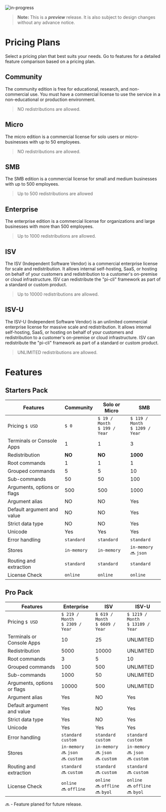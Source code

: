 ﻿![in-progress](https://img.shields.io/badge/status-in--progress-yellow)

> **Note:** This is a ***preview*** release. It is also subject to design changes without any advance notice.

# Pricing Plans

Select a pricing plan that best suits your needs. Go to features for a detailed feature comparison based on a pricing plan.

## Community
The community edition is free for educational, research, and non-commercial use. You must have a commercial license to use the service in a non-educational or production environment. 

> NO redistributions are allowed.

## Micro
The micro edition is a commercial license for solo users or micro-businesses with up to 50 employees. 

> NO redistributions are allowed.

## SMB
The SMB edition is a commercial license for small and medium businesses with up to 500 employees.

> Up to 500 redistributions are allowed

## Enterprise
The enterprise edition is a commercial license for organizations and large businesses with more than 500 employees.

> Up to 1000 redistributions are allowed.

## ISV
The ISV (Independent Software Vendor) is a commercial enterprise license for scale and redistribution. It allows internal self-hosting, SaaS, or hosting on behalf of your customers and redistribution to a customer's on-premise or cloud infrastructure. ISV can redistribute the "pi-cli" framework as part of a standard or custom product.

> Up to 10000 redistributions are allowed.

## ISV-U
The ISV-U (Independent Software Vendor) is an unlimited commercial enterprise license for massive scale and redistribution. It allows internal self-hosting, SaaS, or hosting on behalf of your customers and redistribution to a customer's on-premise or cloud infrastructure. ISV can redistribute the "pi-cli" framework as part of a standard or custom product.

> UNLIMITED redistributions are allowed.


# Features

## Starters Pack
| Features                    | Community   | Solo or Micro  | SMB             |
|-----------------------------|-------------|----------------|-----------------|
| Pricing `$ USD`             | `$ 0`       | `$ 19 / Month`<br>`$ 199 / Year` | `$ 119 / Month`<br>`$ 1209 / Year` |
| Terminals or Console Apps   | 1           | 1              | 3               |
| Redistribution              | **NO**      | **NO**         | **1000**        |
| Root commands               | 1           | 1              | 1               |
| Grouped commands            | 5           | 5              | 10              |
| Sub-commands                | 50          | 50             | 100             |
| Arguments, options or flags | 500         | 500            | 1000            |
| Argument alias              | NO          | NO             | Yes             |
| Default argument and value  | NO          | NO             | Yes             |
| Strict data type            | NO          | NO             | Yes             |
| Unicode                     | Yes         | Yes            | Yes             |
| Error handling              | `standard`  | `standard`     | `standard`      |
| Stores                      | `in-memory` | `in-memory`    | `in-memory`<br> 🔜 `json` |
| Routing and extraction      | `standard`  | `standard`     | `standard`      |
| License Check               | `online`    | `online`       | `online`        |

## Pro Pack
| Features                    | Enterprise      | ISV             | ISV-U            |
|-----------------------------|-----------------|-----------------|------------------|
| Pricing `$ USD`             | `$ 219 / Month`<br>`$ 2309 / Year` | `$ 619 / Month`<br>`$ 6609 / Year` | `$ 1219 / Month`<br>`$ 13109 / Year` |
| Terminals or Console Apps   | 10              | 25              | UNLIMITED        |
| Redistribution              | 5000            | 10000           | UNLIMITED        |
| Root commands               | 3               | 5               | 10               |
| Grouped commands            | 100             | 500             | UNLIMITED        |
| Sub-commands                | 1000            | 50              | UNLIMITED        |
| Arguments, options or flags | 10000           | 500             | UNLIMITED        |
| Argument alias              | Yes             | NO              | Yes              |
| Default argument and value  | Yes             | NO              | Yes              |
| Strict data type            | Yes             | NO              | Yes              |
| Unicode                     | Yes             | Yes             | Yes              |
| Error handling              | `standard`<br>`custom` | `standard`<br>`custom` | `standard`<br>`custom` |
| Stores                      | `in-memory`<br>🔜 `json`<br>🔜 `custom` | `in-memory`<br>🔜 `json`<br>🔜 `custom` | `in-memory`<br>🔜 `json`<br>🔜 `custom` |
| Routing and extraction      | `standard`<br>🔜 `custom` | `standard`<br>🔜 `custom` | `standard`<br>🔜 `custom` |
| License Check               | `online`<br>🔜 `offline` | `online`<br>🔜 `offline`<br>🔜 `byol` | `online`<br>🔜 `offline`<br>🔜 `byol` |

🔜 - Feature planed for future release.
